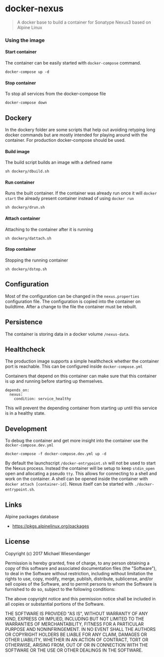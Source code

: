 # docker-nexus

> A docker base to build a container for Sonatype Nexus3 based on Alpine Linux

### Using the image

#### Start container

The container can be easily started with `docker-compose` command.

```
docker-compose up -d
```

#### Stop container

To stop all services from the docker-compose file

```
docker-compose down
```

## Dockery

In the dockery folder are some scripts that help out avoiding retyping long docker commands but are mostly intended for playing around with the container. For production docker-compose should be used.

#### Build image

The build script builds an image with a defined name

```
sh dockery/dbuild.sh
```

#### Run container

Runs the built container. If the container was already run once it will `docker start` the already present container instead of using `docker run`

```
sh dockery/drun.sh
```

#### Attach container

Attaching to the container after it is running

```
sh dockery/dattach.sh
```

#### Stop container

Stopping the running container

```
sh dockery/dstop.sh
```

## Configuration

Most of the configuration can be changed in the `nexus.properties` configuration file. The configuration is copied into the container on buildtime. After a change to the file the container must be rebuilt.

## Persistence

The container is storing data in a docker volume `/nexus-data`.

## Healthcheck

The production image supports a simple healthcheck whether the container port is reachable. This can be configured inside `docker-compose.yml`

Containers that depend on this container can make sure that this container is up and running before starting up themselves.

```
depends_on:
  nexus:
    condition: service_healthy
```

This will prevent the depending container from starting up until this service is in a healthy state.

## Development

To debug the container and get more insight into the container use the `docker-compose.dev.yml`

```
docker-compose -f docker-compose.dev.yml up -d
```

By default the launchscript `/docker-entrypoint.sh` will not be used to start the Nexus process. Instead the container will be setup to keep `stdin_open` open and allocating a pseudo `tty`. This allows for connecting to a shell and work on the container. A shell can be opened inside the container with `docker attach [container-id]`. Nexus itself can be started with `./docker-entrypoint.sh`.

## Links

Alpine packages database
- https://pkgs.alpinelinux.org/packages

## License

Copyright (c) 2017 Michael Wiesendanger

Permission is hereby granted, free of charge, to any person obtaining
a copy of this software and associated documentation files (the
"Software"), to deal in the Software without restriction, including
without limitation the rights to use, copy, modify, merge, publish,
distribute, sublicense, and/or sell copies of the Software, and to
permit persons to whom the Software is furnished to do so, subject to
the following conditions:

The above copyright notice and this permission notice shall be
included in all copies or substantial portions of the Software.

THE SOFTWARE IS PROVIDED "AS IS", WITHOUT WARRANTY OF ANY KIND,
EXPRESS OR IMPLIED, INCLUDING BUT NOT LIMITED TO THE WARRANTIES OF
MERCHANTABILITY, FITNESS FOR A PARTICULAR PURPOSE AND
NONINFRINGEMENT. IN NO EVENT SHALL THE AUTHORS OR COPYRIGHT HOLDERS BE
LIABLE FOR ANY CLAIM, DAMAGES OR OTHER LIABILITY, WHETHER IN AN ACTION
OF CONTRACT, TORT OR OTHERWISE, ARISING FROM, OUT OF OR IN CONNECTION
WITH THE SOFTWARE OR THE USE OR OTHER DEALINGS IN THE SOFTWARE.

